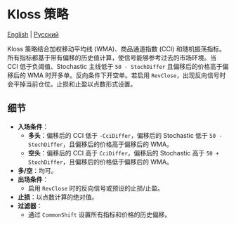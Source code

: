 # Kloss 策略
[English](README.md) | [Русский](README_ru.md)

Kloss 策略结合加权移动平均线 (WMA)、商品通道指数 (CCI) 和随机振荡指标。所有指标都基于带有偏移的历史值计算，使信号能够参考过去的市场环境。当 CCI 低于负阈值、Stochastic 主线低于 `50 - StochDiffer` 且偏移后的价格高于偏移后的 WMA 时开多单。反向条件下开空单。若启用 `RevClose`，出现反向信号时会平掉当前仓位。止损和止盈以点数形式设置。

## 细节

- **入场条件**：
  - **多头**：偏移后的 CCI 低于 `-CciDiffer`，偏移后的 Stochastic 低于 `50 - StochDiffer`，且偏移后的价格高于偏移后的 WMA。
  - **空头**：偏移后的 CCI 高于 `CciDiffer`，偏移后的 Stochastic 高于 `50 + StochDiffer`，且偏移后的价格低于偏移后的 WMA。
- **多/空**：均可。
- **出场条件**：
  - 启用 `RevClose` 时的反向信号或预设的止损/止盈。
- **止损**：以点数计算的绝对值。
- **过滤器**：
  - 通过 `CommonShift` 设置所有指标和价格的历史偏移。
